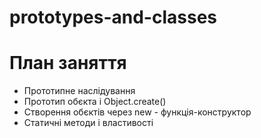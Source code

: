 # prototypes-and-classes

# План заняття
- Прототипне наслідування
- Прототип обєкта і Object.create()
- Створення обєктів через new - функція-конструктор
- Статичні методи і властивості